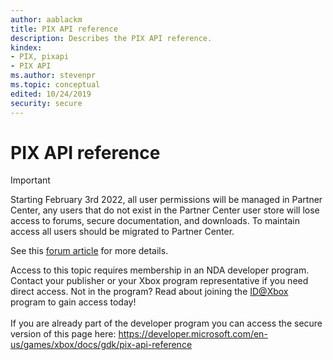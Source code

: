 ```yaml
---
author: aablackm
title: PIX API reference
description: Describes the PIX API reference.
kindex:
- PIX, pixapi
- PIX API
ms.author: stevenpr
ms.topic: conceptual
edited: 10/24/2019
security: secure
---
```


# PIX API reference
> [!IMPORTANT]
> Starting February 3rd 2022, all user permissions will be managed in Partner Center, any users that do not exist in the Partner Center user store will lose access to forums, secure documentation, and downloads. To maintain access all users should be migrated to Partner Center. <p></p>See this <a href="https://forums.xboxlive.com/articles/132187/breaking-change-user-access-for-forums-secure-docu.html">forum article</a> for more details.  

 Access to this topic requires membership in an NDA developer program. Contact your publisher or your Xbox program representative if you need direct access. Not in the program? Read about joining the <a href="https://www.xbox.com/Developers/id">ID@Xbox</a> program to gain access today!  <br/><br/>If you are already part of the developer program you can access the secure version of this page here: <a target="_blank" href="https://developer.microsoft.com/en-us/games/xbox/docs/gdk/pix-api-reference">https://developer.microsoft.com/en-us/games/xbox/docs/gdk/pix-api-reference</a>